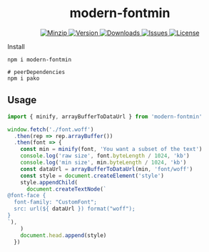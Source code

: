 <h1 align="center">modern-fontmin</h1>

<p align="center">
  <a href="https://unpkg.com/modern-fontmin">
    <img src="https://img.shields.io/bundlephobia/minzip/modern-fontmin" alt="Minzip">
  </a>
  <a href="https://www.npmjs.com/package/modern-fontmin">
    <img src="https://img.shields.io/npm/v/modern-fontmin.svg" alt="Version">
  </a>
  <a href="https://www.npmjs.com/package/modern-fontmin">
    <img src="https://img.shields.io/npm/dm/modern-fontmin" alt="Downloads">
  </a>
  <a href="https://github.com/qq15725/modern-fontmin/issues">
    <img src="https://img.shields.io/github/issues/qq15725/modern-fontmin" alt="Issues">
  </a>
  <a href="https://github.com/qq15725/modern-fontmin/blob/main/LICENSE">
    <img src="https://img.shields.io/npm/l/modern-fontmin.svg" alt="License">
  </a>
</p>

Install

```shell
npm i modern-fontmin

# peerDependencies
npm i pako
```

## Usage

```ts
import { minify, arrayBufferToDataUrl } from 'modern-fontmin'

window.fetch('./font.woff')
  .then(rep => rep.arrayBuffer())
  .then(font => {
    const min = minify(font, 'You want a subset of the text')
    console.log('raw size', font.byteLength / 1024, 'kb')
    console.log('min size', min.byteLength / 1024, 'kb')
    const dataUrl = arrayBufferToDataUrl(min, 'font/woff')
    const style = document.createElement('style')
    style.appendChild(
      document.createTextNode(`
@font-face {
  font-family: "CustomFont";
  src: url(${ dataUrl }) format("woff");
}
`),
    )
    document.head.append(style)
  })
```
